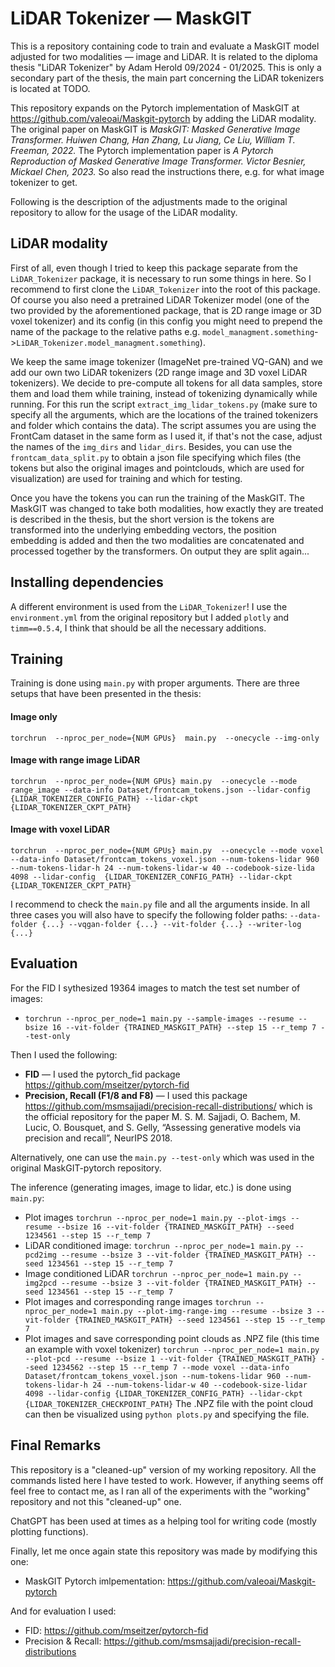# LiDAR Tokenizer — MaskGIT
This is a repository containing code to train and evaluate a MaskGIT model adjusted for two modalities — image and LiDAR. It is related to the diploma thesis "LiDAR Tokenizer" by Adam Herold 09/2024 - 01/2025. This is only a secondary part of the thesis, the main part concerning the LiDAR tokenizers is located at TODO.

This repository expands on the Pytorch implementation of MaskGIT at https://github.com/valeoai/Maskgit-pytorch by adding the LiDAR modality.
The original paper on MaskGIT is *MaskGIT: Masked Generative Image Transformer. Huiwen Chang, Han Zhang, Lu Jiang, Ce Liu, William T. Freeman, 2022.*
The Pytorch implementation paper is *A Pytorch Reproduction of Masked Generative Image Transformer. Victor Besnier, Mickael Chen, 2023.*
So also read the instructions there, e.g. for what image tokenizer to get.

Following is the description of the adjustments made to the original repository to allow for the usage of the LiDAR modality.

## LiDAR modality
First of all, even though I tried to keep this package separate from the `LiDAR_Tokenizer` package, it is necessary to run some things in here. So I recommend to first clone the `LiDAR_Tokenizer` into the root of this package. Of course you also need a pretrained LiDAR Tokenizer model (one of the two provided by the aforementioned package, that is 2D range image or 3D voxel tokenizer) and its config (in this config you might need to prepend the name of the package to the relative paths e.g. `model_managment.something`->`LiDAR_Tokenizer.model_managment.something`).

We keep the same image tokenizer (ImageNet pre-trained VQ-GAN) and we add our own two LiDAR tokenizers (2D range image and 3D voxel LiDAR tokenizers). We decide to pre-compute all tokens for all data samples, store them and load them while training, instead of tokenizing dynamically while running. For this run the script `extract_img_lidar_tokens.py` (make sure to specify all the arguments, which are the locations of the trained tokenizers and folder which contains the data). The script assumes you are using the FrontCam dataset in the same form as I used it, if that's not the case, adjust the names of the `img_dirs` and `lidar_dirs`. Besides, you can use the `frontcam_data_split.py` to obtain a json file specifying which files (the tokens but also the original images and pointclouds, which are used for visualization) are used for training and which for testing.

Once you have the tokens you can run the training of the MaskGIT. The MaskGIT was changed to take both modalities, how exactly they are treated is described in the thesis, but the short version is the tokens are transformed into the underlying embedding vectors, the position embedding is added and then the two modalities are concatenated and processed together by the transformers. On output they are split again... 

## Installing dependencies
A different environment is used from the `LiDAR_Tokenizer`! I use the `environment.yml` from the original repository but I added `plotly` and `timm==0.5.4`, I think that should be all the necessary additions.

## Training
Training is done using `main.py` with proper arguments. There are three setups that have been presented in the thesis:
#### Image only
`torchrun  --nproc_per_node={NUM GPUs}  main.py  --onecycle --img-only `
#### Image with range image LiDAR
`torchrun  --nproc_per_node={NUM GPUs} main.py  --onecycle --mode range_image --data-info Dataset/frontcam_tokens.json --lidar-config  {LIDAR_TOKENIZER_CONFIG_PATH} --lidar-ckpt  {LIDAR_TOKENIZER_CKPT_PATH} `
#### Image with voxel LiDAR
`torchrun  --nproc_per_node={NUM GPUs} main.py  --onecycle --mode voxel --data-info Dataset/frontcam_tokens_voxel.json --num-tokens-lidar 960 --num-tokens-lidar-h 24 --num-tokens-lidar-w 40 --codebook-size-lida 4098 --lidar-config  {LIDAR_TOKENIZER_CONFIG_PATH} --lidar-ckpt  {LIDAR_TOKENIZER_CKPT_PATH}`

I recommend to check the `main.py` file and all the arguments inside. In all three cases you will also have to specify the following folder paths:
`--data-folder {...} --vqgan-folder {...} --vit-folder {...} --writer-log {...}`

## Evaluation
For the FID I sythesized 19364 images to match the test set number of images:
 - `torchrun --nproc_per_node=1 main.py --sample-images --resume --bsize 16 --vit-folder {TRAINED_MASKGIT_PATH} --step 15 --r_temp 7 --test-only`

Then I used the following: 
 - **FID** — I used the pytorch_fid package https://github.com/mseitzer/pytorch-fid 
 - **Precision, Recall (F1/8 and F8)** — I used this package https://github.com/msmsajjadi/precision-recall-distributions/ which is the official repository for the paper M. S. M. Sajjadi, O. Bachem, M. Lucic, O. Bousquet, and S. Gelly, “Assessing generative models via precision and recall”, NeurIPS 2018.

Alternatively, one can use the `main.py --test-only` which was used in the original MaskGIT-pytorch repository.
 
 The inference (generating images, image to lidar, etc.) is done using `main.py`:

 -  Plot images `torchrun --nproc_per_node=1 main.py --plot-imgs --resume --bsize 16 --vit-folder {TRAINED_MASKGIT_PATH} --seed 1234561 --step 15 --r_temp 7`
 - LiDAR conditioned image: `torchrun --nproc_per_node=1 main.py --pcd2img --resume --bsize 3 --vit-folder {TRAINED_MASKGIT_PATH} --seed 1234561 --step 15 --r_temp 7`
 - Image conditioned LiDAR `torchrun --nproc_per_node=1 main.py --img2pcd --resume --bsize 3 --vit-folder {TRAINED_MASKGIT_PATH} --seed 1234561 --step 15 --r_temp 7`
 - Plot images and corresponding range images `torchrun --nproc_per_node=1 main.py --plot-img-range-img --resume --bsize 3 --vit-folder {TRAINED_MASKGIT_PATH} --seed 1234561 --step 15 --r_temp 7`
 - Plot images and save corresponding point clouds as .NPZ file (this time an example with voxel tokenizer) `torchrun --nproc_per_node=1 main.py --plot-pcd --resume --bsize 1 --vit-folder {TRAINED_MASKGIT_PATH} --seed 1234562 --step 15 --r_temp 7 --mode voxel --data-info Dataset/frontcam_tokens_voxel.json --num-tokens-lidar 960 --num-tokens-lidar-h 24 --num-tokens-lidar-w 40 --codebook-size-lidar 4098 --lidar-config {LIDAR_TOKENIZER_CONFIG_PATH} --lidar-ckpt {LIDAR_TOKENIZER_CHECKPOINT_PATH}`
 The .NPZ file with the point cloud can then be visualized using `python plots.py` and specifying the file.

## Final Remarks
This repository is a "cleaned-up" version of my working repository. All the commands listed here I have tested to work. However, if anything seems off feel free to contact me, as I ran all of the experiments with the "working" repository and not this "cleaned-up" one.

ChatGPT has been used at times as a helping tool for writing code (mostly plotting functions).

Finally, let me once again state this repository was made by modifying this one:
 - MaskGIT Pytorch imlpementation: https://github.com/valeoai/Maskgit-pytorch

And for evaluation I used:
 - FID: https://github.com/mseitzer/pytorch-fid
 - Precision & Recall: https://github.com/msmsajjadi/precision-recall-distributions